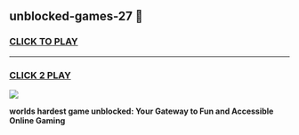 
## unblocked-games-27 👋
<h3>
<a href="https://premium.freeplayer.one?title=unblocked-games-27&ref=14F">CLICK TO PLAY</a></h3>
<hr>

<h3>
<a href="https://premium.freeplayer.one?title=unblocked-games-27&ref=14F">CLICK 2 PLAY</a>
  
</h3>

<a href="https://premium.freeplayer.one?title=unblocked-games-27&ref=12F/"><img src="https://clearcache.store/games.png"></a>


**worlds hardest game unblocked: Your Gateway to Fun and Accessible Online Gaming**
